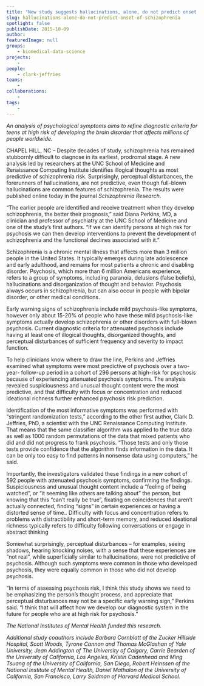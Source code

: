 ```yaml
---
title: "New study suggests hallucinations, alone, do not predict onset of schizophrenia"
slug: hallucinations-alone-do-not-predict-onset-of-schizophrenia
spotlight: false
publishDate: 2015-10-09
author: 
featuredImage: null
groups:
    - biomedical-data-science
projects:
    - 
people:
    - clark-jeffries
teams: 
    - 
collaborations:
    - 
tags:
    - 
---
```

<em>An analysis of psychological symptoms aims to refine diagnostic criteria for teens at high risk of developing the brain disorder that affects millions of people worldwide.</em>

CHAPEL HILL, NC – Despite decades of study, schizophrenia has remained stubbornly difficult to diagnose in its earliest, prodromal stage. A new analysis led by researchers at the UNC School of Medicine and Renaissance Computing Institute identifies illogical thoughts as most predictive of schizophrenia risk. Surprisingly, perceptual disturbances, the forerunners of hallucinations, are not predictive, even though full-blown hallucinations are common features of schizophrenia. The results were published online today in the journal <em>Schizophrenia Research</em>. <!--more-->

“The earlier people are identified and receive treatment when they develop schizophrenia, the better their prognosis,” said Diana Perkins, MD, a clinician and professor of psychiatry at the UNC School of Medicine and one of the study’s first authors. “If we can identify persons at high risk for psychosis we can then develop interventions to prevent the development of schizophrenia and the functional declines associated with it.”

Schizophrenia is a chronic mental illness that affects more than 3 million people in the United States. It typically emerges during late adolescence and early adulthood, and remains for most patients a chronic and disabling disorder. Psychosis, which more than 6 million Americans experience, refers to a group of symptoms, including paranoia, delusions (false beliefs), hallucinations and disorganization of thought and behavior. Psychosis always occurs in schizophrenia, but can also occur in people with bipolar disorder, or other medical conditions.

Early warning signs of schizophrenia include mild psychosis-like symptoms, however only about 15-20% of people who have these mild psychosis-like symptoms actually develop schizophrenia or other disorders with full-blown psychosis. Current diagnostic criteria for attenuated psychosis include having at least one of illogical thoughts, disorganized thoughts, and perceptual disturbances of sufficient frequency and severity to impact function.

To help clinicians know where to draw the line, Perkins and Jeffries examined what symptoms were most predictive of psychosis over a two-year- follow-up period in a cohort of 296 persons at high-risk for psychosis because of experiencing attenuated psychosis symptoms. The analysis revealed suspiciousness and unusual thought content were the most predictive, and that difficulty with focus or concentration and reduced ideational richness further enhanced psychosis risk prediction.

Identification of the most informative symptoms was performed with “stringent randomization tests,” according to the other first author, Clark D. Jeffries, PhD, a scientist with the UNC Renaissance Computing Institute. That means that the same classifier algorithm was applied to the true data as well as 1000 random permutations of the data that mixed patients who did and did not progress to frank psychosis. “Those tests and only those tests provide confidence that the algorithm finds information in the data. It can be only too easy to find patterns in nonsense data using computers,” he said.

Importantly, the investigators validated these findings in a new cohort of 592 people with attenuated psychosis symptoms, confirming the findings. Suspiciousness and unusual thought content include a “feeling of being watched”, or “it seeming like others are talking about” the person, but knowing that this “can’t really be true”, fixating on coincidences that aren’t actually connected, finding “signs” in certain experiences or having a distorted sense of time.. Difficulty with focus and concentration refers to problems with distractibility and short-term memory, and reduced ideational richness typically refers to difficulty following conversations or engage in abstract thinking

Somewhat surprisingly, perceptual disturbances – for examples, seeing shadows, hearing knocking noises, with a sense that these experiences are “not real”, while superficially similar to hallucinations, were not predictive of psychosis. Although such symptoms were common in those who developed psychosis, they were equally common in those who did not develop psychosis.

“In terms of assessing psychosis risk, I think this study shows we need to be emphasizing the person’s thought process, and appreciate that perceptual disturbances may not be a specific early warning sign,” Perkins said. “I think that will affect how we develop our diagnostic system in the future for people who are at high risk for psychosis.”

<em>The National Institutes of Mental Health funded this research.</em>

<em>Additional study coauthors include Barbara Cornblatt of the Zucker Hillside Hospital, Scott Woods, Tyrone Cannon and Thomas McGlashan of Yale University, Jean Addington of The University of Calgary, Carrie Bearden of the University of California, Los Angeles, Kristin Cadenhead and Ming Tsuang of the University of California, San Diego, Robert Heinssen of the National Institute of Mental Health, Daniel Mathalon of the University of California, San Francisco, Larry Seidman of Harvard Medical School.</em>
